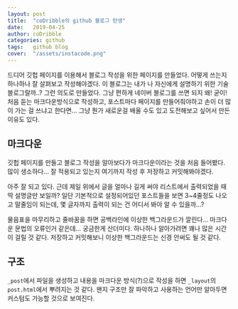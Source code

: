 ```yaml
---
layout:	post
title:	"coDribble의 github 블로그 탄생"
date:	2019-04-25
author:	coDribble
categories:	github
tags:	github blog
cover:	"/assets/instacode.png"
---
```


드디어 깃헙 페이지를 이용해서 블로그 작성을 위한 페이지를 만들었다. 어떻게 쓰는지 하나하나 잘 살펴보고 작성해야겠다. 이 블로그는 내가 나 자신에게 설명하기 위한 기술블로그랄까..? 그런 의도로 만들었다. 그냥 편하게 네이버 블로그를 쓰면 되지 왜! 굳이! 처음 듣는 마크다운방식으로 작성하고, 포스트마다 페이지를 만들어줘야하고 손이 더 많이 가는 걸 쓰냐고 한다면... 그냥 뭔가 새로운걸 배울 수도 있고 도전해보고 싶어서 만든 이유도 있다.

## 마크다운

깃헙 페이지를 만들고 블로그 작성을 알아보다가 마크다운이라는 것을 처음 들어봤다. 많이 생소하다... 잘 적용되고 있는지 여기까지 작성 후 저장하고 커밋해봐야겠다.

아주 잘 되고 있다. 근데 제일 위에서 글을 얼마나 길게 써야 리스트에서 출력되었을 때 딱 설명글만 보일까? 일단 기본적으로 설정되어있던 포스트들을 보면 3~4줄정도 나오고 말줄임이 되는데, 몇 글자까지 출력이 되는 건 어디서 봐야 알 수 있을까...?

물음표을 마무리하고 줄바꿈을 하면 공백라인에 이상한 백그라운드가 깔린다... 마크다운 문법의 오류인거 같은데... 궁금한게 산더미다. 하나하나 알아가려면 꽤나 많은 시간이 걸릴 것 같다. 저장하고 커밋해보니 이상한 백그라운드는 신경 안써도 될 것 같다.

## 구조

`_post`에서 파일을 생성하고 내용을 마크다운 방식(?)으로 작성을 하면 `_layout`의 `post.html`에서 뿌려지는 것 같다. 왠지 구조만 잘 파악하고 사용하는 언어만 알아두면 커스텀도 가능할 것으로 보여진다.